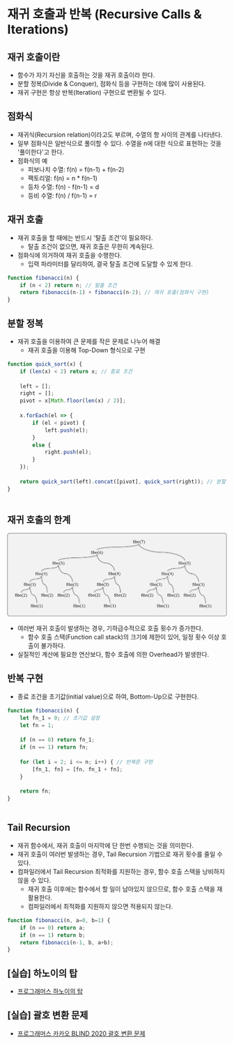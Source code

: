 # 재귀 호출과 반복 (Recursive Calls & Iterations)

## 재귀 호출이란

- 함수가 자기 자신을 호출하는 것을 재귀 호출이라 한다.
- 분할 정복(Divide & Conquer), 점화식 등을 구현하는 데에 많이 사용된다.
- 재귀 구현은 항상 반복(Iteration) 구현으로 변환될 수 있다.

## 점화식

- 재귀식(Recursion relation)이라고도 부르며, 수열의 항 사이의 관계를 나타낸다.
- 일부 점화식은 일반식으로 풀이할 수 있다. 수열을 n에 대한 식으로 표현하는 것을 '풀이한다'고 한다.
- 점화식의 예
  - 피보나치 수열: f(n) = f(n-1) + f(n-2)
  - 팩토리얼: f(n) = n * f(n-1)
  - 등차 수열: f(n) - f(n-1) = d
  - 등비 수열: f(n) / f(n-1) = r

## 재귀 호출

- 재귀 호출을 할 때에는 반드시 '탈출 조건'이 필요하다.
  - 탈출 조건이 없으면, 재귀 호출은 무한히 계속된다.
- 점화식에 의거하여 재귀 호출을 수행한다.
  - 입력 파라미터를 달리하여, 결국 탈출 조건에 도달할 수 있게 한다.

```javascript
function fibonacci(n) {
    if (n < 2) return n; // 탈출 조건
    return fibonacci(n-1) + fibonacci(n-2); // 재귀 호출(점화식 구현)
}
```

## 분할 정복

- 재귀 호출을 이용하여 큰 문제를 작은 문제로 나누어 해결
  - 재귀 호출을 이용해 Top-Down 형식으로 구현

```javascript
function quick_sort(x) {
    if (len(x) < 2) return x; // 종료 조건

    left = [];
    right = [];
    pivot = x[Math.floor(len(x) / 2)];

    x.forEach(el => {
        if (el < pivot) {
            left.push(el);
        }
        else {
            right.push(el);
        }
    });

    return quick_sort(left).concat([pivot], quick_sort(right)); // 분할 정복
}
    
```

## 재귀 호출의 한계

![피보나치 수열](img/1.png)

- 여러번 재귀 호출이 발생하는 경우, 기하급수적으로 호출 횟수가 증가한다.
  - 함수 호출 스택(Function call stack)의 크기에 제한이 있어, 일정 횟수 이상 호출이 불가하다.
- 실질적인 계산에 필요한 연산보다, 함수 호출에 의한 Overhead가 발생한다.

## 반복 구현

- 종료 조건을 초기값(initial value)으로 하여, Bottom-Up으로 구현한다.

```javascript
function fibonacci(n) {
    let fn_1 = 0; // 초기값 설정
    let fn = 1;

    if (n == 0) return fn_1;    
    if (n == 1) return fn;

    for (let i = 2; i <= n; i++) { // 반복문 구현
        [fn_1, fn] = [fn, fn_1 + fn];
    }

    return fn;
}
    
```

## Tail Recursion

- 재귀 함수에서, 재귀 호출이 마지막에 단 한번 수행되는 것을 의미한다.
- 재귀 호출이 여러번 발생하는 경우, Tail Recursion 기법으로 재귀 횟수를 줄일 수 있다.
- 컴파일러에서 Tail Recursion 최적화를 지원하는 경우, 함수 호출 스택을 낭비하지 않을 수 있다.
  - 재귀 호출 이후에는 함수에서 할 일이 남아있지 않으므로, 함수 호출 스택을 재활용한다.
  - 컴파일러에서 최적화를 지원하지 않으면 적용되지 않는다.

```javascript
function fibonacci(n, a=0, b=1) {
    if (n == 0) return a;
    if (n == 1) return b;
    return fibonacci(n-1, b, a+b);
}
```

## [실습] 하노이의 탑

- [프로그래머스 하노이의 탑](https://programmers.co.kr/learn/courses/30/lessons/12946)

## [실습] 괄호 변환 문제

- [프로그래머스 카카오 BLIND 2020 괄호 변환 문제](https://programmers.co.kr/learn/courses/30/lessons/60058)

